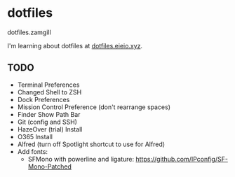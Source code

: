# dotfiles

dotfiles.zamgill

I'm learning about dotfiles at [dotfiles.eieio.xyz](http://dotfiles.eieio.xyz).

## TODO

- Terminal Preferences
- Changed Shell to ZSH
- Dock Preferences
- Mission Control Preference (don't rearrange spaces)
- Finder Show Path Bar
- Git (config and SSH)
- HazeOver (trial) Install
- O365 Install
- Alfred (turn off Spotlight shortcut to use for Alfred)
- Add fonts:
  - SFMono with powerline and ligature: https://github.com/IPconfig/SF-Mono-Patched
